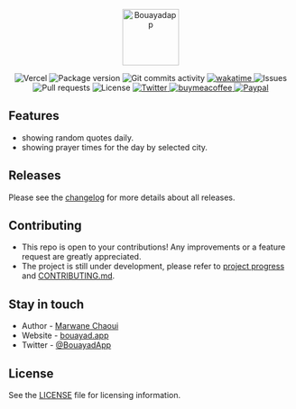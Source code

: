<p align="center">
  <a href="https://www.bouayad.app" target="blank"><img src="https://github.com/moghwan/web.bouayad.app/blob/master/src/assets/img/favicon.png?raw=true" width="100" alt="Bouayadapp" /></a>
</p>

<p align="center">
  <img src="https://vercelbadge.vercel.app/api/moghwan/web.bouayad.app" alt="Vercel">
  <img src="https://img.shields.io/github/package-json/v/moghwan/web.bouayad.app" alt="Package version">
  <img src="https://img.shields.io/github/commit-activity/m/moghwan/web.bouayad.app?color=red" alt="Git commits activity">
  
  <a href="https://wakatime.com/badge/user/511f0a0a-6747-4b42-8e92-cbc3d9e8f61b/project/783a4238-e268-4d3e-8d44-28d5dcae559c">
    <img src="https://wakatime.com/badge/user/511f0a0a-6747-4b42-8e92-cbc3d9e8f61b/project/783a4238-e268-4d3e-8d44-28d5dcae559c.svg" alt="wakatime">
  </a>

  <img src="https://img.shields.io/github/issues/moghwan/web.bouayad.app?color=purple" alt="Issues">
  <img src="https://img.shields.io/github/issues-pr/moghwan/web.bouayad.app?color=lightgrey" alt="Pull requests">
  <img src="https://img.shields.io/github/license/moghwan/web.bouayad.app?color=white" alt="License">

  <a href="https://twitter.com/bouayadapp">
    <img src="https://img.shields.io/badge/@bouayadapp-follow-blue.svg?color=9cf" alt="Twitter">
  </a>
  <a href="https://www.buymeacoffee.com/moghwan">
    <img src="https://img.shields.io/badge/buymeacoffee-donate-yellow.svg" alt="buymeacoffee">
  </a>
  <a href="https://paypal.me/chaouimar1">
    <img src="https://img.shields.io/badge/Paypal-donate-navy.svg" alt="Paypal">
  </a>
</p>


## Features
- showing random quotes daily.
- showing prayer times for the day by selected city.

## Releases
Please see the [changelog](https://github.com/moghwan/web.bouayad.app/releases) for more details about all releases.

## Contributing
- This repo is open to your contributions! Any improvements or a feature request are greatly appreciated.
- The project is still under development, please refer to [project progress](https://github.com/users/moghwan/projects/2) and [CONTRIBUTING.md](./CONTRIBUTING.md).

## Stay in touch
* Author - [Marwane Chaoui](https://twitter.com/moghwan)
* Website - [bouayad.app](https://bouayad.app)
* Twitter - [@BouayadApp](https://twitter.com/bouayadapp)

## License
See the [LICENSE](./LICENSE) file for licensing information.
